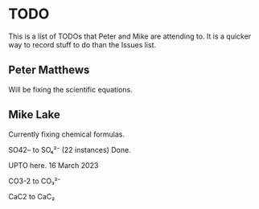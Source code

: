 # TODO

This is a list of TODOs that Peter and Mike are attending to.
It is a quicker way to record stuff to do than the Issues list.

## Peter Matthews

Will be fixing the scientific equations.

## Mike Lake

Currently fixing chemical formulas.

SO42– to SO₄²⁻ (22 instances)  Done. 

UPTO here. 16 March 2023

CO3-2 to CO₃²⁻

CaC2 to CaC₂


